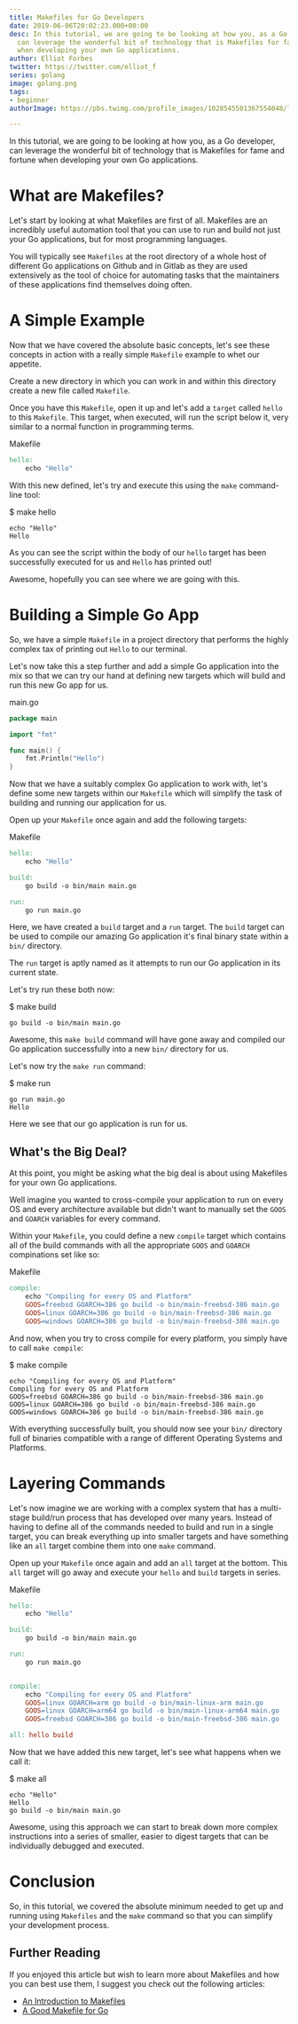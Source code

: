 ```yaml
---
title: Makefiles for Go Developers
date: 2019-06-06T20:02:23.000+00:00
desc: In this tutorial, we are going to be looking at how you, as a Go developer,
  can leverage the wonderful bit of technology that is Makefiles for fame and fortune
  when developing your own Go applications.
author: Elliot Forbes
twitter: https://twitter.com/elliot_f
series: golang
image: golang.png
tags:
- beginner
authorImage: https://pbs.twimg.com/profile_images/1028545501367554048/lzr43cQv_400x400.jpg

---
```

In this tutorial, we are going to be looking at how you, as a Go developer, can leverage
the wonderful bit of technology that is Makefiles for fame and fortune when developing
your own Go applications.

# What are Makefiles?

Let's start by looking at what Makefiles are first of all. Makefiles are an incredibly
useful automation tool that you can use to run and build not just your Go applications,
but for most programming languages.

You will typically see `Makefiles` at the root directory of a whole host of different
Go applications on Github and in Gitlab as they are used extensively as the tool of choice
for automating tasks that the maintainers of these applications find themselves doing often.

# A Simple Example

Now that we have covered the absolute basic concepts, let's see these concepts in action
with a really simple `Makefile` example to whet our appetite.

Create a new directory in which you can work in and within this directory create a new
file called `Makefile`.

Once you have this `Makefile`, open it up and let's add a `target` called `hello` to
this `Makefile`. This target, when executed, will run the script below it, very similar
to a normal function in programming terms.

<div class="filename"> Makefile </div>

```makefile
hello:
    echo "Hello"
```

With this new defined, let's try and execute this using the `make` command-line tool:

<div class="filename"> $ make hello </div>

```output
echo "Hello"
Hello
```

As you can see the script within the body of our `hello` target has been successfully
executed for us and `Hello` has printed out!

Awesome, hopefully you can see where we are going with this.

# Building a Simple Go App

So, we have a simple `Makefile` in a project directory that performs the highly complex
tax of printing out `Hello` to our terminal.

Let's now take this a step further and add a simple Go application into the mix so that
we can try our hand at defining new targets which will build and run this new Go app for us.

<div class="filename"> main.go </div>

```go
package main

import "fmt"

func main() {
    fmt.Println("Hello")
}
```

Now that we have a suitably complex Go application to work with, let's define some
new targets within our `Makefile` which will simplify the task of building and running
our application for us.

Open up your `Makefile` once again and add the following targets:

<div class="filename"> Makefile </div>

```makefile
hello:
	echo "Hello"

build:
	go build -o bin/main main.go

run:
	go run main.go
```

Here, we have created a `build` target and a `run` target. The `build` target can be
used to compile our amazing Go application it's final binary state within a `bin/` directory.

The `run` target is aptly named as it attempts to run our Go application in its current
state.

Let's try run these both now:

<div class="filename"> $ make build </div>

```output
go build -o bin/main main.go
```

Awesome, this `make build` command will have gone away and compiled our Go application successfully
into a new `bin/` directory for us.

Let's now try the `make run` command:

<div class="filename"> $ make run </div>

```output
go run main.go
Hello
```

Here we see that our go application is run for us.

## What's the Big Deal?

At this point, you might be asking what the big deal is about using Makefiles for your own
Go applications.

Well imagine you wanted to cross-compile your application to run on every OS and every
architecture available but didn't want to manually set the `GOOS` and `GOARCH` variables
for every command.

Within your `Makefile`, you could define a new `compile` target which contains all of the build
commands with all the appropriate `GOOS` and `GOARCH` compinations set like so:

<div class="filename"> Makefile </div>

```makefile
compile:
	echo "Compiling for every OS and Platform"
	GOOS=freebsd GOARCH=386 go build -o bin/main-freebsd-386 main.go
	GOOS=linux GOARCH=386 go build -o bin/main-freebsd-386 main.go
	GOOS=windows GOARCH=386 go build -o bin/main-freebsd-386 main.go
```

And now, when you try to cross compile for every platform, you simply have to call
`make compile`:

<div class="filename"> $ make compile </div>

```output
echo "Compiling for every OS and Platform"
Compiling for every OS and Platform
GOOS=freebsd GOARCH=386 go build -o bin/main-freebsd-386 main.go
GOOS=linux GOARCH=386 go build -o bin/main-freebsd-386 main.go
GOOS=windows GOARCH=386 go build -o bin/main-freebsd-386 main.go
```

With everything successfully built, you should now see your `bin/` directory full of
binaries compatible with a range of different Operating Systems and Platforms.

# Layering Commands

Let's now imagine we are working with a complex system that has a multi-stage build/run
process that has developed over many years. Instead of having to define all of the commands
needed to build and run in a single target, you can break everything up into smaller targets
and have something like an `all` target combine them into one `make` command.

Open up your `Makefile` once again and add an `all` target at the bottom. This `all`
target will go away and execute your `hello` and `build` targets in series.

<div class="filename"> Makefile </div>

```makefile
hello:
	echo "Hello"

build:
	go build -o bin/main main.go

run:
	go run main.go


compile:
	echo "Compiling for every OS and Platform"
	GOOS=linux GOARCH=arm go build -o bin/main-linux-arm main.go
	GOOS=linux GOARCH=arm64 go build -o bin/main-linux-arm64 main.go
	GOOS=freebsd GOARCH=386 go build -o bin/main-freebsd-386 main.go

all: hello build
```

Now that we have added this new target, let's see what happens when we
call it:

<div class="filename"> $ make all </div>

```output
echo "Hello"
Hello
go build -o bin/main main.go
```

Awesome, using this approach we can start to break down more complex instructions
into a series of smaller, easier to digest targets that can be individually debugged
and executed.

# Conclusion

So, in this tutorial, we covered the absolute minimum needed to get up and running using
`Makefiles` and the `make` command so that you can simplify your development process.

## Further Reading

If you enjoyed this article but wish to learn more about Makefiles and how you can best
use them, I suggest you check out the following articles:

* [An Introduction to Makefiles](https://www.gnu.org/software/make/manual/html_node/Introduction.html)
* [A Good Makefile for Go](https://kodfabrik.com/journal/a-good-makefile-for-go/)
